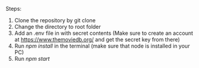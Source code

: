 Steps:

1. Clone the repository by git clone
2. Change the directory to root folder
3. Add an .env file in with secret contents (Make sure to create an account at https://www.themoviedb.org/ and get the secret key from there)
4. Run *npm install* in the terminal (make sure that node is installed in your PC)
5. Run *npm start*
